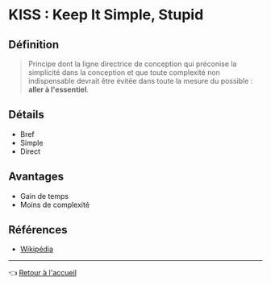 # KISS : Keep It Simple, Stupid

## Définition

> Principe dont la ligne directrice de conception qui préconise la simplicité dans la conception et que toute complexité non indispensable devrait être évitée dans toute la mesure du possible : **aller à l'essentiel**.

## Détails

* Bref
* Simple
* Direct

## Avantages

* Gain de temps
* Moins de complexité

## Références

* [Wikipédia](https://fr.wikipedia.org/wiki/Principe_KISS)

---
:point_left: [Retour à l'accueil](README.md)
